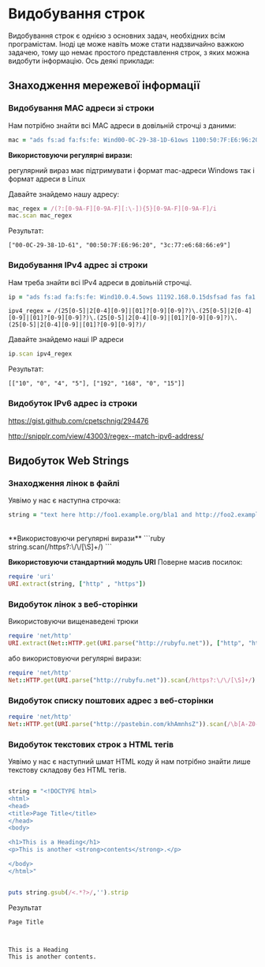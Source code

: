 # Видобування строк
Видобування строк є однією з основних задач, необхідних всім програмістам. Іноді це може навіть може стати надзвичайно важкою задачею, тому що немає простого представлення строк, з яких можна видобути інформацію. Ось деякі приклади:

## Знаходження мережевої інформації

### Видобування MAC адреси зі строки
Нам потрібно знайти всі MAC адреси в довільній строчці з даними:
```ruby
mac = "ads fs:ad fa:fs:fe: Wind00-0C-29-38-1D-61ows 1100:50:7F:E6:96:20dsfsad fas fa1 3c:77:e6:68:66:e9 f2"
```

**Використовуючи регулярні вирази:**

регулярний вираз має підтримувати і формат mac-адреси Windows так і формат адреси в Linux

Давайте знайдемо нашу адресу:
```ruby
mac_regex = /(?:[0-9A-F][0-9A-F][:\-]){5}[0-9A-F][0-9A-F]/i
mac.scan mac_regex
```
Результат:
```
["00-0C-29-38-1D-61", "00:50:7F:E6:96:20", "3c:77:e6:68:66:e9"]
```

### Видобування IPv4 адрес зі строки
Нам треба знайти всі IPv4 адреси в довільній строчці.

```ruby
ip = "ads fs:ad fa:fs:fe: Wind10.0.4.5ows 11192.168.0.15dsfsad fas fa1 20.555.1.700 f2"
```

```
ipv4_regex = /(25[0-5]|2[0-4][0-9]|[01]?[0-9][0-9]?)\.(25[0-5]|2[0-4][0-9]|[01]?[0-9][0-9]?)\.(25[0-5]|2[0-4][0-9]|[01]?[0-9][0-9]?)\.(25[0-5]|2[0-4][0-9]|[01]?[0-9][0-9]?)/
```
Давайте знайдемо наші IP адреси

```ruby
ip.scan ipv4_regex

```
Результат:
```
[["10", "0", "4", "5"], ["192", "168", "0", "15"]]
```

### Видобуток IPv6 адрес із строки
https://gist.github.com/cpetschnig/294476

http://snipplr.com/view/43003/regex--match-ipv6-address/

## Видобуток Web Strings
### Знаходження лінок в файлі
Уявімо у нас є наступна строчка:
```ruby
string = "text here http://foo1.example.org/bla1 and http://foo2.example.org/bla2 and here mailto:test@example.com and here also."
```
<br>
**Використовуючи регулярні вирази**
```ruby
string.scan(/https?:\/\/[\S]+/)
```

**Використовуючи стандартний модуль URI**
Поверне масив посилок:
```ruby
require 'uri'
URI.extract(string, ["http" , "https"])
```

### Видобуток лінок з веб-сторінки
Використовуючи вищенаведені трюки


```ruby
require 'net/http'
URI.extract(Net::HTTP.get(URI.parse("http://rubyfu.net")), ["http", "https"])
```
або використовуючи регулярні вирази:
```ruby
require 'net/http'
Net::HTTP.get(URI.parse("http://rubyfu.net")).scan(/https?:\/\/[\S]+/)
```

### Видобуток списку поштових адрес з веб-сторінки
```ruby
require 'net/http'
Net::HTTP.get(URI.parse("http://pastebin.com/khAmnhsZ")).scan(/\b[A-Z0-9._%+-]+@[A-Z0-9.-]+\.[A-Z]{2,4}\b/i).uniq
```


### Видобуток текстових строк з HTML тегів 

Уявімо у нас є наступний шмат HTML коду й нам потрібно знайти лише текстову складову без HTML тегів.

```ruby

string = "<!DOCTYPE html>
<html>
<head>
<title>Page Title</title>
</head>
<body>

<h1>This is a Heading</h1>
<p>This is another <strong>contents</strong>.</p>

</body>
</html>"


puts string.gsub(/<.*?>/,'').strip

```

Результат
```
Page Title



This is a Heading
This is another contents.
```






